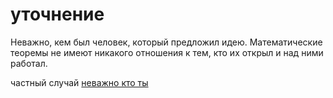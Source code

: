 # уточнение
Неважно, кем был человек, который предложил идею. Математические теоремы не имеют никакого отношения к тем, кто их открыл и над ними работал.

частный случай [неважно кто ты](%D0%BD%D0%B5%D0%B2%D0%B0%D0%B6%D0%BD%D0%BE%20%D0%BA%D1%82%D0%BE%20%D1%82%D1%8B)